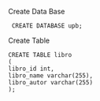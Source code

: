 Create Data Base

```
 CREATE DATABASE upb;
```

Create Table

```
CREATE TABLE libro
(
libro_id int,
libro_name varchar(255),
libro_autor varchar(255)
);
```